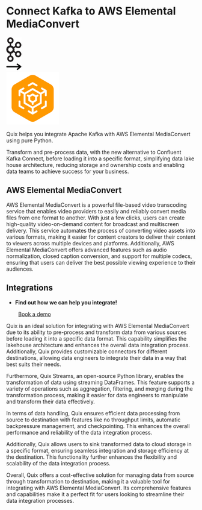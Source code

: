 # Connect Kafka to AWS Elemental MediaConvert

<div class="connect-images cards blog-grid-card" markdown>
<div>
<img src="../images/kafka_logo.png" width="40px" />
</div>
<div>
<img src="../images/arrow.svg" width="40px" />
</div>
<div>
<img src="./images/aws-elemental-mediaconvert_1.jpg" />
</div>
</div>

Quix helps you integrate Apache Kafka with AWS Elemental MediaConvert using pure Python.

Transform and pre-process data, with the new alternative to Confluent Kafka Connect, before loading it into a specific format, simplifying data lake house architecture, reducing storage and ownership costs and enabling data teams to achieve success for your business.

## AWS Elemental MediaConvert

AWS Elemental MediaConvert is a powerful file-based video transcoding service that enables video providers to easily and reliably convert media files from one format to another. With just a few clicks, users can create high-quality video-on-demand content for broadcast and multiscreen delivery. This service automates the process of converting video assets into various formats, making it easier for content creators to deliver their content to viewers across multiple devices and platforms. Additionally, AWS Elemental MediaConvert offers advanced features such as audio normalization, closed caption conversion, and support for multiple codecs, ensuring that users can deliver the best possible viewing experience to their audiences.

## Integrations

<div class="grid cards" markdown>

- __Find out how we can help you integrate!__

    <a class="md-button md-button--primary" href="https://share.hsforms.com/1iW0TmZzKQMChk0lxd_tGiw4yjw2?__hstc=175542013.2303933fbd746c0ac86d9ccbe9bc9100.1728383268831.1729603416735.1729620918855.31&__hssc=175542013.1.1729620918855&__hsfp=2132701734" target="_blank" style="margin:.5rem;">Book a demo</a>

</div>


Quix is an ideal solution for integrating with AWS Elemental MediaConvert due to its ability to pre-process and transform data from various sources before loading it into a specific data format. This capability simplifies the lakehouse architecture and enhances the overall data integration process. Additionally, Quix provides customizable connectors for different destinations, allowing data engineers to integrate their data in a way that best suits their needs.

Furthermore, Quix Streams, an open-source Python library, enables the transformation of data using streaming DataFrames. This feature supports a variety of operations such as aggregation, filtering, and merging during the transformation process, making it easier for data engineers to manipulate and transform their data effectively.

In terms of data handling, Quix ensures efficient data processing from source to destination with features like no throughput limits, automatic backpressure management, and checkpointing. This enhances the overall performance and reliability of the data integration process.

Additionally, Quix allows users to sink transformed data to cloud storage in a specific format, ensuring seamless integration and storage efficiency at the destination. This functionality further enhances the flexibility and scalability of the data integration process.

Overall, Quix offers a cost-effective solution for managing data from source through transformation to destination, making it a valuable tool for integrating with AWS Elemental MediaConvert. Its comprehensive features and capabilities make it a perfect fit for users looking to streamline their data integration processes.

